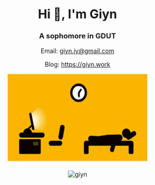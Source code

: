 <h1 align="center">Hi 👋, I'm Giyn</h1>
<h3 align="center">A sophomore in GDUT</h3>
<p align="center">Email: <a href="mailto:giyn.jy@gmail.com">giyn.jy@gmail.com</a></p>
<p align="center">Blog: <a href="https://giyn.work">https://giyn.work</a></p>
<div align=center><img width='320' height='200' src="https://github.com/Giyn/Giyn/blob/master/Assets/Work.gif"/></div>
<br>
<div align=center><img align="center" src="https://github-readme-stats.vercel.app/api?username=giyn&show_icons=true&theme=dark" alt="giyn" /></div>
